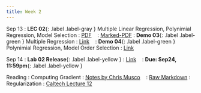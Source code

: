 ```yaml
---
title: Week 2
---
```


Sep 13
: **LEC 02**{: .label .label-gray } Multiple Linear Regression, Polynimial Regression, Model Selection
  : [PDF](lectures/02-multiple-regression/Lec02.pdf) &nbsp;&nbsp;
  : [Marked-PDF](#)
: **Demo 03**{: .label .label-green } Multiple Regression 
  : [Link](https://drive.google.com/file/d/1yvq0DLyIIWlmsJ6xYKQFDfYDgo2dzVxf/view) &nbsp;&nbsp;
: **Demo 04**{: .label .label-green } Polynimial Regression, Model Order Selection
  : [Link](https://drive.google.com/file/d/1WrE0wFpcns00wU2uQgR4IWKm0CATGwpv/view) &nbsp;&nbsp;

Sep 14
: **Lab 02 Release**{: .label .label-yellow } 
  : [Link](https://drive.google.com/file/u/0/d/1edDOH1gs1-5jBu-lrKGyRnJV0ZQd90_q/edit) &nbsp;&nbsp;
  : **Due: Sep24, 11:59pm**{: .label .label-yellow }

Reading
: Computing Gradient
  : [Notes by Chris Musco](https://www.chrismusco.com/machinelearning2023_grad/gradient_practice.pdf) &nbsp;&nbsp;
  : [Raw Markdown](https://www.chrismusco.com/machinelearning2023_grad/gradient_practice.md)
: Regularization 
  : [Caltech Lecture 12](https://work.caltech.edu/lectures.html#lectures)

